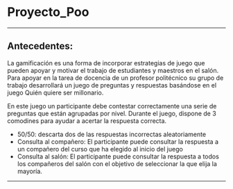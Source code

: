 # Proyecto_Poo

***

## Antecedentes:
La gamificación es una forma de incorporar estrategias de juego que pueden apoyar y motivar el trabajo de estudiantes y maestros en el salón.  Para apoyar en la tarea de docencia de un profesor politécnico su grupo de trabajo desarrollará un juego de preguntas y respuestas basándose en el juego Quién quiere ser millonario.

En este juego un participante debe contestar correctamente una serie de preguntas que están agrupadas por nivel.  Durante el juego, dispone de 3 comodines para ayudar a acertar la respuesta correcta.

+ 50/50: descarta dos de las respuestas incorrectas aleatoriamente
+ Consulta al compañero: El participante puede consultar la respuesta a un compañero del curso que ha elegido al inicio del juego
+ Consulta al salón:  El participante puede consultar la respuesta a todos los compañeros del salón con el objetivo de seleccionar la que elija la mayoría.

***
